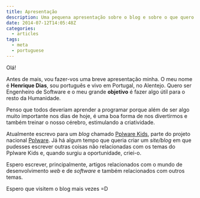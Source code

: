 ```yaml
---
title: Apresentação
description: Uma pequena apresentação sobre o blog e sobre o que quero fazer com ele. Quem sou eu? Que escreverei neste blog? Saberás tudo ao ler!"
date: 2014-07-12T14:05:48Z
categories:
  - articles
tags:
  - meta
  - portuguese
---
```


Olá!

Antes de mais, vou fazer-vos uma breve apresentação minha. O meu nome é **Henrique Dias**, sou português e vivo em Portugal, no Alentejo. Quero ser Engenheiro de Software e o meu grande **objetivo** é fazer algo útil para o resto da Humanidade.

<!--more-->

Penso que todos deveriam aprender a programar porque além de ser algo muito importante nos dias de hoje, é uma boa forma de nos divertirmos e também treinar o nosso cérebro, estimulando a criatividade.

Atualmente escrevo para um *blog* chamado [Pplware Kids](http://kids.pplware.com), parte do projeto nacional [Pplware](http://pplware.com). Já há algum tempo que queria criar um *site/blog* em que pudesses escrever outras coisas não relacionadas com os temas do Pplware Kids e, quando surgiu a oportunidade, criei-o.

Espero escrever, principalmente, artigos relacionados com o mundo de desenvolvimento *web* e de *software* e também relacionados com outros temas.

Espero que visitem o blog mais vezes =D

